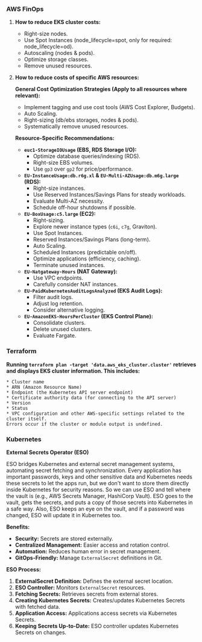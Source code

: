### AWS FinOps

1.  **How to reduce EKS cluster costs:**

    * Right-size nodes.
    * Use Spot Instances (node_lifecycle=spot, only for required: node_lifecycle=od).
    * Autoscaling (nodes & pods).
    * Optimize storage classes.
    * Remove unused resources.

2.  **How to reduce costs of specific AWS resources:**

    **General Cost Optimization Strategies (Apply to all resources where relevant):**

    * Implement tagging and use cost tools (AWS Cost Explorer, Budgets).
    * Auto Scaling.
    * Right-sizing (db/ebs storages, nodes & pods).
    * Systematically remove unused resources.


    **Resource-Specific Recommendations:**

    * **`euc1-StorageIOUsage` (EBS, RDS Storage I/O):**
        * Optimize database queries/indexing (RDS).
        * Right-size EBS volumes.
        * Use `gp3` over `gp2` for price/performance.
    * **`EU-InstanceUsage:db.r6g.xl` & `EU-Multi-AZUsage:db.m6g.large` (RDS):**
        * Right-size instances.
        * Use Reserved Instances/Savings Plans for steady workloads.
        * Evaluate Multi-AZ necessity.
        * Schedule off-hour shutdowns if possible.
    * **`EU-BoxUsage:c5.large` (EC2):**
        * Right-sizing.
        * Explore newer instance types (`c6i`, `c7g`, Graviton).
        * Use Spot Instances.
        * Reserved Instances/Savings Plans (long-term).
        * Auto Scaling.
        * Scheduled Instances (predictable on/off).
        * Optimize applications (efficiency, caching).
        * Terminate unused instances.
    * **`EU-Natgateway-Hours` (NAT Gateway):**
        * Use VPC endpoints.
        * Carefully consider NAT instances.
    * **`EU-PaidKubernetesAuditLogsAnalyzed` (EKS Audit Logs):**
        * Filter audit logs.
        * Adjust log retention.
        * Consider alternative logging.
    * **`EU-AmazonEKS-HoursPerCluster` (EKS Control Plane):**
        * Consolidate clusters.
        * Delete unused clusters.
        * Evaluate Fargate.

### Terraform

**Running `terraform plan -target 'data.aws_eks_cluster.cluster'` retrieves and displays EKS cluster information. This includes:**

    * Cluster name
    * ARN (Amazon Resource Name)
    * Endpoint (the Kubernetes API server endpoint)
    * Certificate authority data (for connecting to the API server)
    * Version
    * Status
    * VPC configuration and other AWS-specific settings related to the cluster itself.
    Errors occur if the cluster or module output is undefined.

### Kubernetes

**External Secrets Operator (ESO)**

ESO bridges Kubernetes and external secret management systems, automating secret fetching and synchronization. Every application has important passwords, keys and other sensitive data and Kubernetes needs these secrets to let the apps run, but we don't want to store them directly inside Kubernetes for security reasons. So we can use ESO and tell where the vault is (e.g., AWS Secrets Manager, HashiCorp Vault). ESO goes to the vault, gets the secrets, and puts a copy of those secrets into Kubernetes in a safe way. Also, ESO keeps an eye on the vault, and if a password was changed, ESO will update it in Kubernetes too.


**Benefits:**

* **Security:** Secrets are stored externally.
* **Centralized Management:** Easier access and rotation control.
* **Automation:** Reduces human error in secret management.
* **GitOps-Friendly:** Manage `ExternalSecret` definitions in Git.

**ESO Process:**

1.  **ExternalSecret Definition:** Defines the external secret location.
2.  **ESO Controller:** Monitors `ExternalSecret` resources.
3.  **Fetching Secrets:** Retrieves secrets from external stores.
4.  **Creating Kubernetes Secrets:** Creates/updates Kubernetes Secrets with fetched data.
5.  **Application Access:** Applications access secrets via Kubernetes Secrets.
6.  **Keeping Secrets Up-to-Date:** ESO controller updates Kubernetes Secrets on changes.
